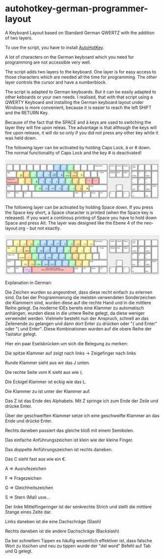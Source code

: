 # autohotkey-german-programmer-layout

A Keyboard Layout based on Standard German QWERTZ with the addition of two layers.

To use the script, you have to install [AutoHotKey](https://www.autohotkey.com/).

A lot of characters on the German keyboard which you need for programming are not accessible very well. 

The script adds two layers to the keyboard.
One layer is for easy access to those characters which are needed all the time for programming.
The other layer controls the cursor and have a numberblock.

The script is adapted to German keyboards. But it can be easily adapted to other keboards or your own needs.
I realised, that with that script using a QWERTY Keyboard and installing the German keyboard layout under Windows is more convenient, because
it is easier to reach the left SHIFT and the RETURN Key. 

Because of the fact that the SPACE and ä keys are used to switching the layer they will fire upon releas.
The advantage is that although the keys will fire upon release, it will do so only if you did not press any other key while it was held down. 


The following layer can be activated by holding Caps Lock, ä or # down. The normal functionality of Caps Lock and the  key # is deactivated!

![](layer-for-special-characters.png)

The following layer can be activated by holding Space down. If you press the Space key short, a Space character is printed (when the Space key is released). If you want a continous printing of Space you have to hold down Space and press Alt.
The layer was designed like the Ebene 4 of the neo-layout.org - but not exactly.

![](layer-for-cursor-numbes.png)


Explanation in German:

Die Zeichen wurden so angeordnet, dass diese recht einfach zu erlernen sind.
Da bei der Programmierung die meisten verwendeten Sonderzeichen die Klammern sind, wurden diese auf die rechte Hand und in die mittlere Reihe gelegt. Da moderne IDEs bereits eine Klammer zu automatisch anhängen, wurden diese in die untere Reihe gelegt, da diese weniger verwendet werden. Vielmehr besteht nun der Anspruch, schnell an das Zeilenende zu gelangen und dann dort Enter zu drücken oder "{ und Enter" oder "( und Enter". Diese Kombinationen wurden auf die obere Reihe der Tastatur gelegt.

Hier ein paar Eselsbrücken um sich die Belegung zu merken:

Die spitze Klammer auf zeigt nach links -> Zeigefinger nach links

Runde Klammer sieht aus wir das J unten.

Die rechte Seite vom K sieht aus wie {.

Die Eckigel Klammer ist eckig wie das L.

Die Klammer zu ist unter der Klammer auf.

Das Z ist das Ende des Alphabets. Mit Z springe ich zum Ende der Zeile und drücke Enter.

Über der geschweiften Klammer setze ich eine geschweifte Klammer an das Ende und drücke Enter.

Rechts daneben passiert das gleiche bloß mit einem Semikolen.

Das einfache Anführungszeichen ist klein wie der kleine Finger.

Das doppelte Anführungszeichen ist rechts daneben.

Das C sieht fast aus wie ein  €.

A => Ausrufezeichen

F => Fragezeichen

G => Gleichheitszeichen

S => Stern (Mal)
usw...

Der linke Mittelfingeringer ist der senkrechte Strich und  stellt die mittlere Stange eines Zelte dar.

Links daneben ist die eine Dachschräge (Slash)

Rechts daneben ist die andere Dachschräge (Backslash)



Da bei schnellem Tippen es häufig wesentlich effektiver ist, dass falsche Wort zu löschen und neu zu tippen wurde der "del word" Befehl auf Tab und Q gelegt.

